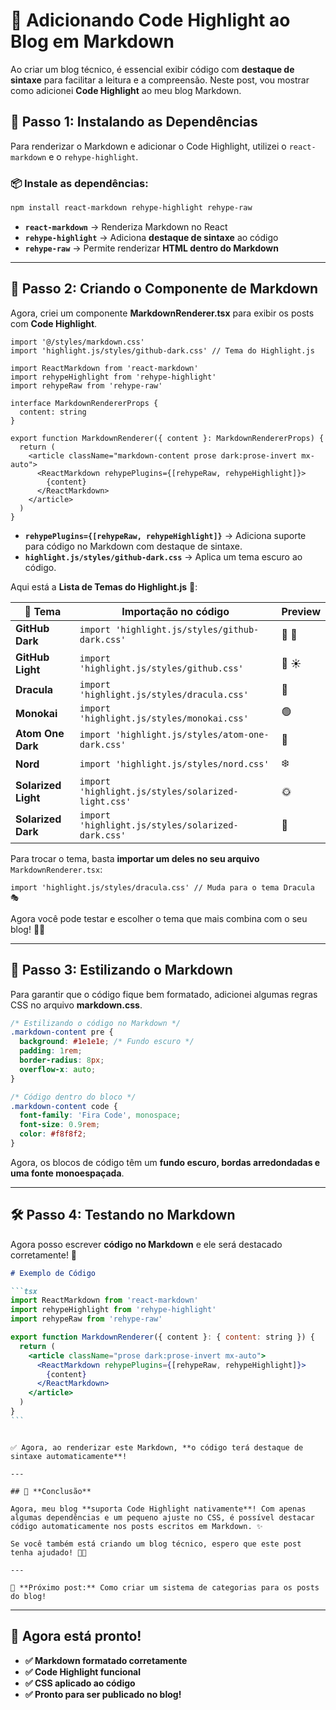 # 🎨 Adicionando Code Highlight ao Blog em Markdown

Ao criar um blog técnico, é essencial exibir código com **destaque de sintaxe** para facilitar a leitura e a compreensão. Neste post, vou mostrar como adicionei **Code Highlight** ao meu blog Markdown.

## 🚀 **Passo 1: Instalando as Dependências**

Para renderizar o Markdown e adicionar o Code Highlight, utilizei o `react-markdown` e o `rehype-highlight`.

### 📦 Instale as dependências:

```sh
npm install react-markdown rehype-highlight rehype-raw
```

- **`react-markdown`** → Renderiza Markdown no React
- **`rehype-highlight`** → Adiciona **destaque de sintaxe** ao código
- **`rehype-raw`** → Permite renderizar **HTML dentro do Markdown**

---

## 📝 **Passo 2: Criando o Componente de Markdown**

Agora, criei um componente **MarkdownRenderer.tsx** para exibir os posts com **Code Highlight**.

```tsx
import '@/styles/markdown.css'
import 'highlight.js/styles/github-dark.css' // Tema do Highlight.js

import ReactMarkdown from 'react-markdown'
import rehypeHighlight from 'rehype-highlight'
import rehypeRaw from 'rehype-raw'

interface MarkdownRendererProps {
  content: string
}

export function MarkdownRenderer({ content }: MarkdownRendererProps) {
  return (
    <article className="markdown-content prose dark:prose-invert mx-auto">
      <ReactMarkdown rehypePlugins={[rehypeRaw, rehypeHighlight]}>
        {content}
      </ReactMarkdown>
    </article>
  )
}
```

- **`rehypePlugins={[rehypeRaw, rehypeHighlight]}`** → Adiciona suporte para código no Markdown com destaque de sintaxe.
- **`highlight.js/styles/github-dark.css`** → Aplica um tema escuro ao código.

Aqui está a **Lista de Temas do Highlight.js** 🎨:

| 🎨 Tema             | Importação no código                               | Preview |
| ------------------- | -------------------------------------------------- | ------- |
| **GitHub Dark**     | `import 'highlight.js/styles/github-dark.css'`     | 🖤 🌙   |
| **GitHub Light**    | `import 'highlight.js/styles/github.css'`          | 🤍 ☀️   |
| **Dracula**         | `import 'highlight.js/styles/dracula.css'`         | 🦇      |
| **Monokai**         | `import 'highlight.js/styles/monokai.css'`         | 🟢      |
| **Atom One Dark**   | `import 'highlight.js/styles/atom-one-dark.css'`   | 💙      |
| **Nord**            | `import 'highlight.js/styles/nord.css'`            | ❄️      |
| **Solarized Light** | `import 'highlight.js/styles/solarized-light.css'` | 🌞      |
| **Solarized Dark**  | `import 'highlight.js/styles/solarized-dark.css'`  | 🌚      |

Para trocar o tema, basta **importar um deles no seu arquivo** `MarkdownRenderer.tsx`:

```tsx
import 'highlight.js/styles/dracula.css' // Muda para o tema Dracula 🎭
```

Agora você pode testar e escolher o tema que mais combina com o seu blog! 🚀🔥

---

## 🎨 **Passo 3: Estilizando o Markdown**

Para garantir que o código fique bem formatado, adicionei algumas regras CSS no arquivo **markdown.css**.

```css
/* Estilizando o código no Markdown */
.markdown-content pre {
  background: #1e1e1e; /* Fundo escuro */
  padding: 1rem;
  border-radius: 8px;
  overflow-x: auto;
}

/* Código dentro do bloco */
.markdown-content code {
  font-family: 'Fira Code', monospace;
  font-size: 0.9rem;
  color: #f8f8f2;
}
```

Agora, os blocos de código têm um **fundo escuro, bordas arredondadas e uma fonte monoespaçada**.

---

## 🛠 **Passo 4: Testando no Markdown**

Agora posso escrever **código no Markdown** e ele será destacado corretamente! 🚀

````md
# Exemplo de Código

```tsx
import ReactMarkdown from 'react-markdown'
import rehypeHighlight from 'rehype-highlight'
import rehypeRaw from 'rehype-raw'

export function MarkdownRenderer({ content }: { content: string }) {
  return (
    <article className="prose dark:prose-invert mx-auto">
      <ReactMarkdown rehypePlugins={[rehypeRaw, rehypeHighlight]}>
        {content}
      </ReactMarkdown>
    </article>
  )
}
```
````

```

✅ Agora, ao renderizar este Markdown, **o código terá destaque de sintaxe automaticamente**!

---

## 🎯 **Conclusão**

Agora, meu blog **suporta Code Highlight nativamente**! Com apenas algumas dependências e um pequeno ajuste no CSS, é possível destacar código automaticamente nos posts escritos em Markdown. ✨

Se você também está criando um blog técnico, espero que este post tenha ajudado! 🚀🔥

---

📌 **Próximo post:** Como criar um sistema de categorias para os posts do blog!

```

---

## **🚀 Agora está pronto!**

- **✅ Markdown formatado corretamente**
- **✅ Code Highlight funcional**
- **✅ CSS aplicado ao código**
- **✅ Pronto para ser publicado no blog!**
